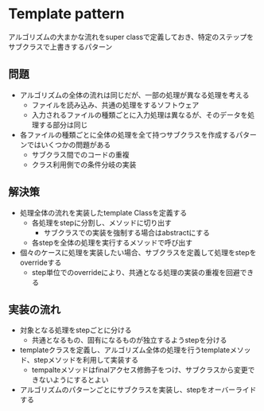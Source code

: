 # Template pattern
アルゴリズムの大まかな流れをsuper classで定義しておき、特定のステップをサブクラスで上書きするパターン

## 問題
- アルゴリズムの全体の流れは同じだが、一部の処理が異なる処理を考える
    - ファイルを読み込み、共通の処理をするソフトウェア
    - 入力されるファイルの種類ごとに入力処理は異なるが、そのデータを処理する部分は同じ
- 各ファイルの種類ごとに全体の処理を全て持つサブクラスを作成するパターンではいくつかの問題がある
    - サブクラス間でのコードの重複
    - クラス利用側での条件分岐の実装

## 解決策
- 処理全体の流れを実装したtemplate Classを定義する
    - 各処理をstepに分割し、メソッドに切り出す
        - サブクラスでの実装を強制する場合はabstractにする
    - 各stepを全体の処理を実行するメソッドで呼び出す
- 個々のケースに処理を実装したい場合、サブクラスを定義して処理をstepをoverrideする
    - step単位でのoverrideにより、共通となる処理の実装の重複を回避できる

## 実装の流れ
- 対象となる処理をstepごとに分ける
    - 共通となるもの、固有になるものが独立するようstepを分ける
- templateクラスを定義し、アルゴリズム全体の処理を行うtemplateメソッド、stepメソッドを利用して実装する
    - tempalteメソッドはfinalアクセス修飾子をつけ、サブクラスから変更できないようにするとよい
- アルゴリズムのパターンごとにサブクラスを実装し、stepをオーバーライドする